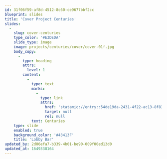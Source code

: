 ```yaml
---
id: 31f06f59-af8d-4512-8c60-ce9677bbf2cc
blueprint: slides
title: 'Cover Project Centuries'
slides:
  -
    slug: cover-centuries
    type_color: '#E3DEDA'
    slide_type: image
    image: projects/centuries/cover/cover-01f.jpg
    body_copy:
      -
        type: heading
        attrs:
          level: 1
        content:
          -
            type: text
            marks:
              -
                type: link
                attrs:
                  href: 'statamic://entry::54de19da-2431-4f22-ac13-8f83be9614df'
                  target: null
                  rel: null
            text: Centuries
    type: slide
    enabled: true
    background_color: '#43413F'
    title: 'Lobby Bar'
updated_by: 2d06efa7-b339-4b01-be90-009f00ed13d0
updated_at: 1649338164
---
```


